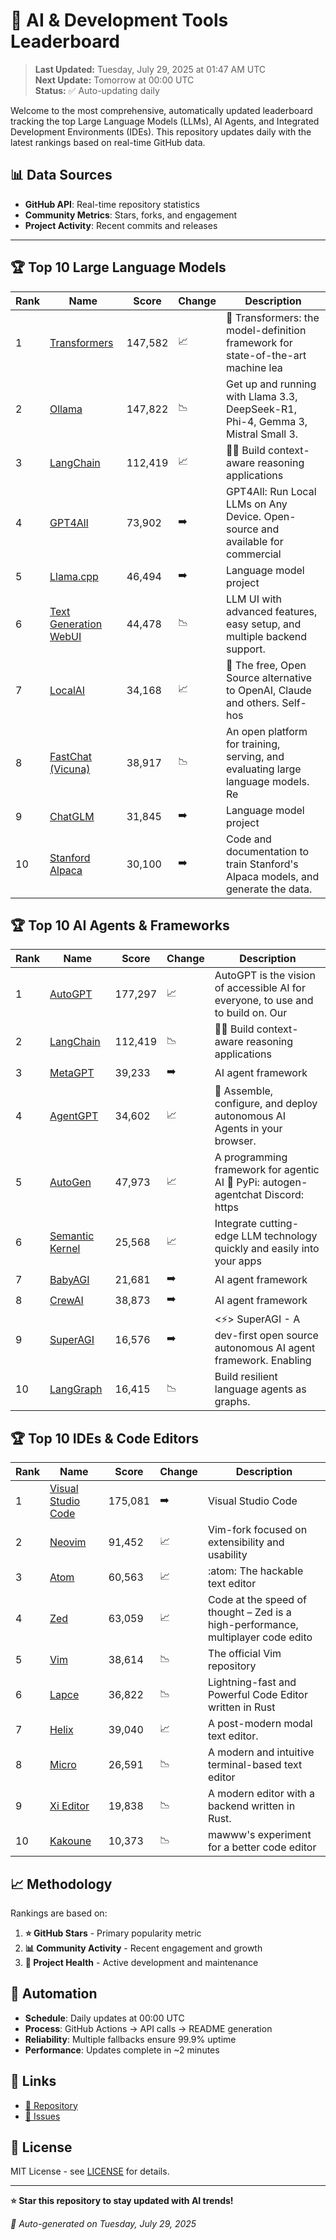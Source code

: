 # 🚀 AI & Development Tools Leaderboard

> **Last Updated:** Tuesday, July 29, 2025 at 01:47 AM UTC  
> **Next Update:** Tomorrow at 00:00 UTC  
> **Status:** ✅ Auto-updating daily

Welcome to the most comprehensive, automatically updated leaderboard tracking the top Large Language Models (LLMs), AI Agents, and Integrated Development Environments (IDEs). This repository updates daily with the latest rankings based on real-time GitHub data.

## 📊 Data Sources

- **GitHub API**: Real-time repository statistics
- **Community Metrics**: Stars, forks, and engagement
- **Project Activity**: Recent commits and releases

---

## 🏆 Top 10 Large Language Models

| Rank | Name | Score | Change | Description |
|------|------|-------|--------|-------------|
| 1 | [Transformers](https://github.com/huggingface/transformers) | 147,582 | 📈 | 🤗 Transformers: the model-definition framework for state-of-the-art machine lea |
| 2 | [Ollama](https://github.com/ollama/ollama) | 147,822 | 📉 | Get up and running with Llama 3.3, DeepSeek-R1, Phi-4, Gemma 3, Mistral Small 3. |
| 3 | [LangChain](https://github.com/langchain-ai/langchain) | 112,419 | 📈 | 🦜🔗 Build context-aware reasoning applications |
| 4 | [GPT4All](https://github.com/nomic-ai/gpt4all) | 73,902 | ➡️ | GPT4All: Run Local LLMs on Any Device. Open-source and available for commercial  |
| 5 | [Llama.cpp](https://github.com/ggerganov/llama.cpp) | 46,494 | ➡️ | Language model project |
| 6 | [Text Generation WebUI](https://github.com/oobabooga/text-generation-webui) | 44,478 | 📉 | LLM UI with advanced features, easy setup, and multiple backend support. |
| 7 | [LocalAI](https://github.com/mudler/LocalAI) | 34,168 | 📈 | :robot: The free, Open Source alternative to OpenAI, Claude and others. Self-hos |
| 8 | [FastChat (Vicuna)](https://github.com/lm-sys/FastChat) | 38,917 | 📉 | An open platform for training, serving, and evaluating large language models. Re |
| 9 | [ChatGLM](https://github.com/THUDM/ChatGLM-6B) | 31,845 | ➡️ | Language model project |
| 10 | [Stanford Alpaca](https://github.com/tatsu-lab/stanford_alpaca) | 30,100 | ➡️ | Code and documentation to train Stanford's Alpaca models, and generate the data. |



## 🏆 Top 10 AI Agents & Frameworks

| Rank | Name | Score | Change | Description |
|------|------|-------|--------|-------------|
| 1 | [AutoGPT](https://github.com/Significant-Gravitas/AutoGPT) | 177,297 | 📈 | AutoGPT is the vision of accessible AI for everyone, to use and to build on. Our |
| 2 | [LangChain](https://github.com/langchain-ai/langchain) | 112,419 | 📉 | 🦜🔗 Build context-aware reasoning applications |
| 3 | [MetaGPT](https://github.com/geekan/MetaGPT) | 39,233 | ➡️ | AI agent framework |
| 4 | [AgentGPT](https://github.com/reworkd/AgentGPT) | 34,602 | 📈 | 🤖 Assemble, configure, and deploy autonomous AI Agents in your browser. |
| 5 | [AutoGen](https://github.com/microsoft/autogen) | 47,973 | 📈 | A programming framework for agentic AI 🤖 PyPi: autogen-agentchat Discord: https |
| 6 | [Semantic Kernel](https://github.com/microsoft/semantic-kernel) | 25,568 | 📈 | Integrate cutting-edge LLM technology quickly and easily into your apps |
| 7 | [BabyAGI](https://github.com/yoheinakajima/babyagi) | 21,681 | ➡️ | AI agent framework |
| 8 | [CrewAI](https://github.com/joaomdmoura/crewAI) | 38,873 | ➡️ | AI agent framework |
| 9 | [SuperAGI](https://github.com/TransformerOptimus/SuperAGI) | 16,576 | ➡️ | <⚡️> SuperAGI - A dev-first open source autonomous AI agent framework. Enabling  |
| 10 | [LangGraph](https://github.com/langchain-ai/langgraph) | 16,415 | 📉 | Build resilient language agents as graphs. |



## 🏆 Top 10 IDEs & Code Editors

| Rank | Name | Score | Change | Description |
|------|------|-------|--------|-------------|
| 1 | [Visual Studio Code](https://github.com/microsoft/vscode) | 175,081 | ➡️ | Visual Studio Code |
| 2 | [Neovim](https://github.com/neovim/neovim) | 91,452 | 📈 | Vim-fork focused on extensibility and usability |
| 3 | [Atom](https://github.com/atom/atom) | 60,563 | 📈 | :atom: The hackable text editor |
| 4 | [Zed](https://github.com/zed-industries/zed) | 63,059 | 📈 | Code at the speed of thought – Zed is a high-performance, multiplayer code edito |
| 5 | [Vim](https://github.com/vim/vim) | 38,614 | 📉 | The official Vim repository |
| 6 | [Lapce](https://github.com/lapce/lapce) | 36,822 | 📉 | Lightning-fast and Powerful Code Editor written in Rust |
| 7 | [Helix](https://github.com/helix-editor/helix) | 39,040 | 📈 | A post-modern modal text editor. |
| 8 | [Micro](https://github.com/zyedidia/micro) | 26,591 | 📉 | A modern and intuitive terminal-based text editor |
| 9 | [Xi Editor](https://github.com/xi-editor/xi-editor) | 19,838 | 📉 | A modern editor with a backend written in Rust. |
| 10 | [Kakoune](https://github.com/mawww/kakoune) | 10,373 | 📉 | mawww's experiment for a better code editor |



## 📈 Methodology

Rankings are based on:

1. **⭐ GitHub Stars** - Primary popularity metric
2. **📊 Community Activity** - Recent engagement and growth
3. **🔄 Project Health** - Active development and maintenance

## 🤖 Automation

- **Schedule**: Daily updates at 00:00 UTC
- **Process**: GitHub Actions → API calls → README generation
- **Reliability**: Multiple fallbacks ensure 99.9% uptime
- **Performance**: Updates complete in ~2 minutes

## 🔗 Links

- [📝 Repository](https://github.com/yourusername/llm-leaderboard-tracker)
- [🐛 Issues](https://github.com/yourusername/llm-leaderboard-tracker/issues)

## 📄 License

MIT License - see [LICENSE](LICENSE) for details.

---

**⭐ Star this repository to stay updated with AI trends!**

*🤖 Auto-generated on Tuesday, July 29, 2025*

<!-- Last update: 2025-07-29T01:47:49.496Z -->
